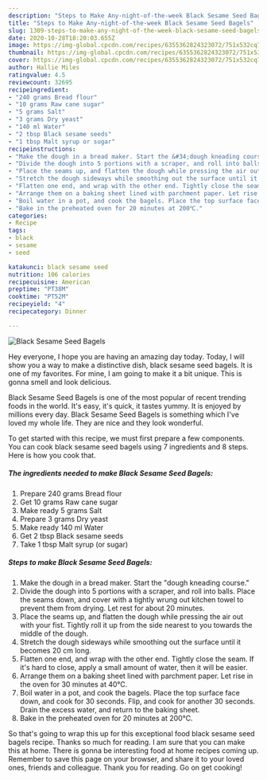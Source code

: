 ```yaml
---
description: "Steps to Make Any-night-of-the-week Black Sesame Seed Bagels"
title: "Steps to Make Any-night-of-the-week Black Sesame Seed Bagels"
slug: 1309-steps-to-make-any-night-of-the-week-black-sesame-seed-bagels
date: 2020-10-28T18:20:03.655Z
image: https://img-global.cpcdn.com/recipes/6355362824323072/751x532cq70/black-sesame-seed-bagels-recipe-main-photo.jpg
thumbnail: https://img-global.cpcdn.com/recipes/6355362824323072/751x532cq70/black-sesame-seed-bagels-recipe-main-photo.jpg
cover: https://img-global.cpcdn.com/recipes/6355362824323072/751x532cq70/black-sesame-seed-bagels-recipe-main-photo.jpg
author: Hallie Miles
ratingvalue: 4.5
reviewcount: 32695
recipeingredient:
- "240 grams Bread flour"
- "10 grams Raw cane sugar"
- "5 grams Salt"
- "3 grams Dry yeast"
- "140 ml Water"
- "2 tbsp Black sesame seeds"
- "1 tbsp Malt syrup or sugar"
recipeinstructions:
- "Make the dough in a bread maker. Start the &#34;dough kneading course.&#34;"
- "Divide the dough into 5 portions with a scraper, and roll into balls. Place the seams down, and cover with a tightly wrung out kitchen towel to prevent them from drying. Let rest for about 20 minutes."
- "Place the seams up, and flatten the dough while pressing the air out with your fist. Tightly roll it up from the side nearest to you towards the middle of the dough."
- "Stretch the dough sideways while smoothing out the surface until it becomes 20 cm long."
- "Flatten one end, and wrap with the other end. Tightly close the seam. If it&#39;s hard to close, apply a small amount of water, then it will be easier."
- "Arrange them on a baking sheet lined with parchment paper. Let rise in the oven for 30 minutes at 40℃."
- "Boil water in a pot, and cook the bagels. Place the top surface face down, and cook for 30 seconds. Flip, and cook for another 30 seconds. Drain the excess water, and return to the baking sheet."
- "Bake in the preheated oven for 20 minutes at 200℃."
categories:
- Recipe
tags:
- black
- sesame
- seed

katakunci: black sesame seed 
nutrition: 106 calories
recipecuisine: American
preptime: "PT38M"
cooktime: "PT52M"
recipeyield: "4"
recipecategory: Dinner

---
```



![Black Sesame Seed Bagels](https://img-global.cpcdn.com/recipes/6355362824323072/751x532cq70/black-sesame-seed-bagels-recipe-main-photo.jpg)

Hey everyone, I hope you are having an amazing day today. Today, I will show you a way to make a distinctive dish, black sesame seed bagels. It is one of my favorites. For mine, I am going to make it a bit unique. This is gonna smell and look delicious.



Black Sesame Seed Bagels is one of the most popular of recent trending foods in the world. It's easy, it's quick, it tastes yummy. It is enjoyed by millions every day. Black Sesame Seed Bagels is something which I've loved my whole life. They are nice and they look wonderful.


To get started with this recipe, we must first prepare a few components. You can cook black sesame seed bagels using 7 ingredients and 8 steps. Here is how you cook that.

<!--inarticleads1-->

##### The ingredients needed to make Black Sesame Seed Bagels:

1. Prepare 240 grams Bread flour
1. Get 10 grams Raw cane sugar
1. Make ready 5 grams Salt
1. Prepare 3 grams Dry yeast
1. Make ready 140 ml Water
1. Get 2 tbsp Black sesame seeds
1. Take 1 tbsp Malt syrup (or sugar)




<!--inarticleads2-->

##### Steps to make Black Sesame Seed Bagels:

1. Make the dough in a bread maker. Start the &#34;dough kneading course.&#34;
1. Divide the dough into 5 portions with a scraper, and roll into balls. Place the seams down, and cover with a tightly wrung out kitchen towel to prevent them from drying. Let rest for about 20 minutes.
1. Place the seams up, and flatten the dough while pressing the air out with your fist. Tightly roll it up from the side nearest to you towards the middle of the dough.
1. Stretch the dough sideways while smoothing out the surface until it becomes 20 cm long.
1. Flatten one end, and wrap with the other end. Tightly close the seam. If it&#39;s hard to close, apply a small amount of water, then it will be easier.
1. Arrange them on a baking sheet lined with parchment paper. Let rise in the oven for 30 minutes at 40℃.
1. Boil water in a pot, and cook the bagels. Place the top surface face down, and cook for 30 seconds. Flip, and cook for another 30 seconds. Drain the excess water, and return to the baking sheet.
1. Bake in the preheated oven for 20 minutes at 200℃.




So that's going to wrap this up for this exceptional food black sesame seed bagels recipe. Thanks so much for reading. I am sure that you can make this at home. There is gonna be interesting food at home recipes coming up. Remember to save this page on your browser, and share it to your loved ones, friends and colleague. Thank you for reading. Go on get cooking!
